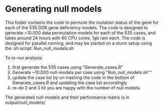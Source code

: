 # Generating null models

This folder contains the code to permute the mutation status of the gene for each of the 535 DDR gene deficiency models. The code is designed to generate ~10.000 data permutation models for each of the 535 cases, and takes around 24 hours with 60 CPU cores, 1gb ram each. The code is designed for parallel running, and may be started on a slurm setup using the .sh script:  Run_null_models.sh

To re-run analysis:

1) first generate the 535 cases using "Generate_cases.R"
2) Generate ~10.000 null-models per case using "Run_null_models.sh""
3) update the case list by un-hashing the code in the bottom of Generate_cases.R and updating the case list accordingly
4) re-do 2 and 3 till you are happy with the number of null models. 

The generated null-models and their performance matrix is in output/null_models/

